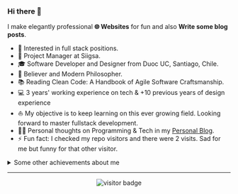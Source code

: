 ### Hi there 👋

I make elegantly professional **🌐 Websites** for fun and also **Write some blog posts**.   

* 🧐   Interested in full stack positions.
* 💼   Project Manager at Siigsa.
* 🎓   Software Developer and Designer from Duoc UC, Santiago, Chile.
* 🌱   Believer and Modern Philosopher.
* 📚   Reading Clean Code: A Handbook of Agile Software Craftsmanship.
* 💻   3 years' working experience on tech & +10 previous years of design experience
* ⛵   My objective is to keep learning on this ever growing field. Looking forward to master fullstack development.
* ✍🏻   Personal thoughts on Programming & Tech in my [Personal Blog](https://eldritchdev.medium.com).
* ⚡   Fun fact: I checked my repo visitors and there were 2 visits. Sad for me but funny for that other visitor.

<details>
  <summary>Some other achievements about me</summary>
  <br>

* 💖   I love my work and life. 
* 🎉   Alumni at ZTM
* 👑   Some GitHub statistical reports:

<p align="center">
<img align="center" src="https://github-readme-stats.vercel.app/api?username=eldritch-dev&show_icons=true&count_private=true&include_all_commits=true&line_height=21" alt="eldritch-dev's Github Stats" />
<img align="center" src="https://github-profile-trophy.vercel.app/?username=eldritch-dev&column=7" alt="eldritch-dev's Github Trophy" />
</p>

</details>
  
<hr>

<p align="center">
<img src="https://visitor-badge.laobi.icu/badge?page_id=eldritch-dev.eldritch-dev" alt="visitor badge"/>
</p>

